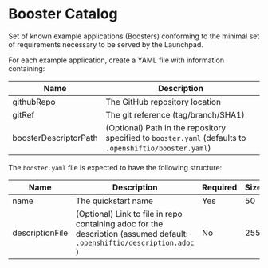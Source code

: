 # Booster Catalog
Set of known example applications (Boosters) conforming to the minimal set of requirements necessary to be served by the Launchpad.

For each example application, create a YAML file with information containing:

Name   | Description 
------ | -----------
githubRepo| The GitHub repository location
gitRef | The git reference (tag/branch/SHA1)
boosterDescriptorPath|  (Optional) Path in the repository specified to `booster.yaml` (defaults to `.openshiftio/booster.yaml`)

The `booster.yaml` file is expected to have the following structure:

Name   | Description | Required | Size
------ | ----------- | -----    | ----
name | The quickstart name  |  Yes  |  50
descriptionFile  |  (Optional) Link to file in repo containing adoc for the description (assumed default: `.openshiftio/description.adoc` ) |No  |  255

